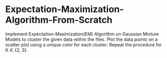 # Expectation-Maximization-Algorithm-From-Scratch
Implement Expectation-Maximization(EM) Algorithm on Gaussian Mixture Models to cluster the given data within the files. Plot the data points on a scatter plot using a unique color for each cluster. Repeat the procedure for K ∈ {2, 3}.
